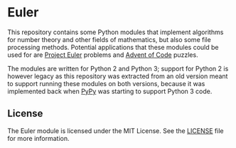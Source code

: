 # Euler

This repository contains some Python modules that implement algorithms for 
number theory and other fields of mathematics, but also some file processing 
methods. Potential applications that these modules could be used for are 
[Project Euler](https://projecteuler.net/) problems and [Advent of 
Code](https://adventofcode.com/) puzzles.

The modules are written for Python 2 and Python 3; support for Python 2 is 
however legacy as this repository was extracted from an old version meant to 
support running these modules on both versions, because it was implemented back 
when [PyPy](https://www.pypy.org/) was starting to support Python 3 code.

## License

The Euler module is licensed under the MIT License. See the [LICENSE](LICENSE) 
file for more information.
